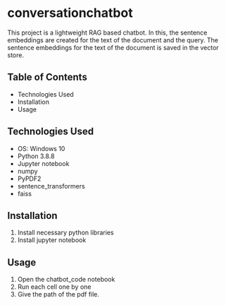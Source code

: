 # conversationchatbot
This project is a lightweight RAG based chatbot. In this, the sentence embeddings are created for the text of the document and the query. The sentence embeddings for the text of the document is saved in the vector store.

## Table of Contents
- Technologies Used
- Installation
- Usage

## Technologies Used
- OS: Windows 10
- Python 3.8.8
- Jupyter notebook
- numpy
- PyPDF2
- sentence_transformers
- faiss

## Installation
1. Install necessary python libraries
2. Install jupyter notebook

## Usage
1. Open the chatbot_code notebook
2. Run each cell one by one
3. Give the path of the pdf file.

